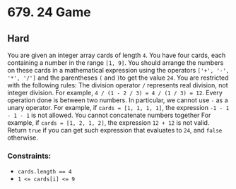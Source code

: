 # 679. 24 Game

## Hard

You are given an integer array cards of length `4`. You have four cards, each containing a number in the range `[1, 9]`.
You should arrange the numbers on these cards in a mathematical expression using the operators `['+', '-', '*', '/']`
and the parentheses `(` and `)`to get the value `24`. You are restricted with the following rules: The division operator
`/` represents real division, not integer division. For example, `4 / (1 - 2 / 3) = 4 / (1 / 3) = 12`. Every operation
done is between two numbers. In particular, we cannot use `-` as a unary operator. For example, if
`cards = [1, 1, 1, 1]`, the expression `-1 - 1 - 1 - 1` is not allowed. You cannot concatenate numbers together For
example, if `cards = [1, 2, 1, 2]`, the expression `12 + 12` is not valid. Return `true` if you can get such expression
that evaluates to `24`, and `false` otherwise.

### Constraints:

- `cards.length == 4`
- `1 <= cards[i] <= 9`
